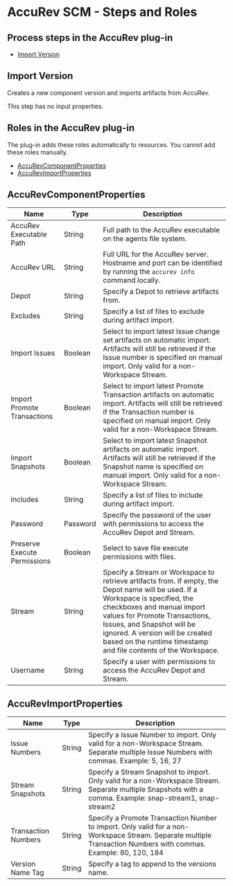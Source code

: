 
# AccuRev SCM - Steps and Roles


## Process steps in the AccuRev plug-in

* [Import Version](#import_version)


## Import Version

Creates a new component version and imports artifacts from AccuRev.

This step has no input properties.


## Roles in the AccuRev plug-in

The plug-in adds these roles automatically to resources. You cannot add these roles manually.


* [AccuRevComponentProperties](#accurevcomponentproperties_role)
* [AccuRevImportProperties](#accurevimportproperties_role)


## AccuRevComponentProperties


| Name | Type | Description |
| --- | --- | --- |
| AccuRev Executable Path | String | Full path to the AccuRev executable on the agents file system. |
| AccuRev URL | String | Full URL for the AccuRev server. Hostname and port can be identified by running the `accurev info` command locally. |
| Depot | String | Specify a Depot to retrieve artifacts from. |
| Excludes | String | Specify a list of files to exclude during artifact import. |
| Import Issues | Boolean | Select to import latest Issue change set artifacts on automatic import. Artifacts will still be retrieved if the Issue number is specified on manual import. Only valid for a non-Workspace Stream. |
| Import Promote Transactions | Boolean | Select to import latest Promote Transaction artifacts on automatic import. Artifacts will still be retrieved if the Transaction number is specified on manual import. Only valid for a non-Workspace Stream. |
| Import Snapshots | Boolean | Select to import latest Snapshot artifacts on automatic import. Artifacts will still be retrieved if the Snapshot name is specified on manual import. Only valid for a non-Workspace Stream. |
| Includes | String | Specify a list of files to include during artifact import. |
| Password | Password | Specify the password of the user with permissions to access the AccuRev Depot and Stream. |
| Preserve Execute Permissions | Boolean | Select to save file execute permissions with files. |
| Stream | String | Specify a Stream or Workspace to retrieve artifacts from. If empty, the Depot name will be used. If a Workspace is specified, the checkboxes and manual import values for Promote Transactions, Issues, and Snapshot will be ignored. A version will be created based on the runtime timestamp and file contents of the Workspace. |
| Username | String | Specify a user with permissions to access the AccuRev Depot and Stream. |

## AccuRevImportProperties


| Name | Type | Description |
| --- | --- | --- |
| Issue Numbers | String | Specify a Issue Number to import. Only valid for a non-Workspace Stream. Separate multiple Issue Numbers with commas. Example: 5, 16, 27 |
| Stream Snapshots | String | Specify a Stream Snapshot to import. Only valid for a non-Workspace Stream. Separate multiple Snapshots with a comma. Example: snap-stream1, snap-stream2 |
| Transaction Numbers | String | Specify a Promote Transaction Number to import. Only valid for a non-Workspace Stream. Separate multiple Transaction Numbers with commas. Example: 80, 120, 184 |
| Version Name Tag | String | Specify a tag to append to the versions name. |


